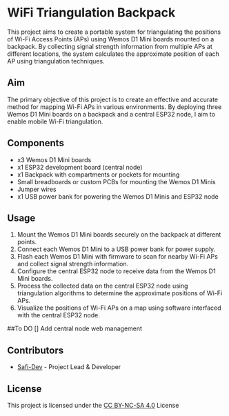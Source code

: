 # WiFi Triangulation Backpack

This project aims to create a portable system for triangulating the positions of Wi-Fi Access Points (APs) using Wemos D1 Mini boards mounted on a backpack. By collecting signal strength information from multiple APs at different locations, the system calculates the approximate position of each AP using triangulation techniques.

## Aim
The primary objective of this project is to create an effective and accurate method for mapping Wi-Fi APs in various environments. By deploying three Wemos D1 Mini boards on a backpack and a central ESP32 node, I aim to enable mobile Wi-Fi triangulation.

## Components
- x3 Wemos D1 Mini boards
- x1 ESP32 development board (central node)
- x1 Backpack with compartments or pockets for mounting
- Small breadboards or custom PCBs for mounting the Wemos D1 Minis
- Jumper wires
- x1 USB power bank for powering the Wemos D1 Minis and ESP32 node

## Usage

1. Mount the Wemos D1 Mini boards securely on the backpack at different points.
2. Connect each Wemos D1 Mini to a USB power bank for power supply.
3. Flash each Wemos D1 Mini with firmware to scan for nearby Wi-Fi APs and collect signal strength information.
4. Configure the central ESP32 node to receive data from the Wemos D1 Mini boards.
5. Process the collected data on the central ESP32 node using triangulation algorithms to determine the approximate positions of Wi-Fi APs.
6. Visualize the positions of Wi-Fi APs on a map using software interfaced with the central ESP32 node.

##To DO 
[] Add central node web management

## Contributors
- [Safi-Dev](https://github.com/safi-dev) - Project Lead & Developer

## License
This project is licensed under the [CC BY-NC-SA 4.0](LICENSE.md) License
